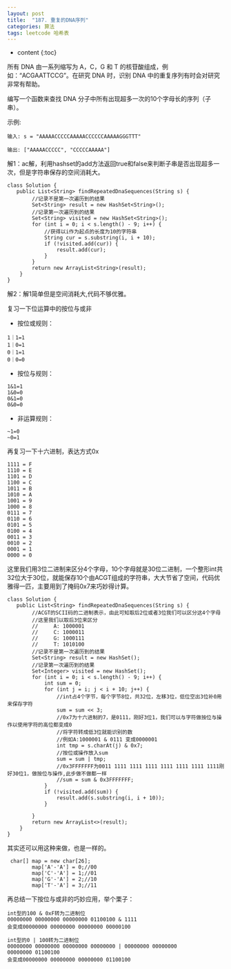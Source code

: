 ```yaml
---
layout: post
title:  "187. 重复的DNA序列"
categories: 算法
tags: leetcode 哈希表
---
```


* content
{:toc}

<!--more-->

所有 DNA 由一系列缩写为 A，C，G 和 T 的核苷酸组成，例如：“ACGAATTCCG”。在研究 DNA 时，识别 DNA 中的重复序列有时会对研究非常有帮助。

编写一个函数来查找 DNA 分子中所有出现超多一次的10个字母长的序列（子串）。

示例:

```
输入: s = "AAAAACCCCCAAAAACCCCCCAAAAAGGGTTT"

输出: ["AAAAACCCCC", "CCCCCAAAAA"]
```

解1：ac解，利用hashset的add方法返回true和false来判断子串是否出现超多一次，但是字符串保存的空间消耗大。

```
class Solution {
   public List<String> findRepeatedDnaSequences(String s) {
        //记录不是第一次遍历到的结果
        Set<String> result = new HashSet<String>();
        //记录第一次遍历到的结果
        Set<String> visited = new HashSet<String>();
        for (int i = 0; i < s.length() - 9; i++) {
            //获得以i作为起点的长度为10的字符串
            String cur = s.substring(i, i + 10);
            if (!visited.add(cur)) {
                result.add(cur);
            }
        }
        return new ArrayList<String>(result);
    }
}
```

解2：解1简单但是空间消耗大,代码不够优雅。

复习一下位运算中的按位与或非

* 按位或规则：

```
1｜1=1
1｜0=1
0｜1=1
0｜0=0
```

* 按位与规则：

```
1&1=1
1&0=0
0&1=0
0&0=0
```

* 非运算规则：

```
~1=0
~0=1
```

再复习一下十六进制，表达方式0x

```
1111 = F
1110 = E
1101 = D
1100 = C
1011 = B
1010 = A
1001 = 9
1000 = 8
0111 = 7
0110 = 6
0101 = 5
0100 = 4
0011 = 3
0010 = 2
0001 = 1
0000 = 0
```
这里我们用3位二进制来区分4个字母，10个字母就是30位二进制，一个整形int共32位大于30位，就能保存10个由ACGT组成的字符串，大大节省了空间，代码优雅得一匹，主要用到了掩码0x7来巧妙得计算。

```
class Solution {
   public List<String> findRepeatedDnaSequences(String s) {
        //ACGT的SCII码的二进制表示，由此可知取后2位或者3位我们可以区分这4个字母
        //这里我们以取后3位来区分
        //     A: 1000001
        //     C: 1000011
        //     G: 1000111
        //     T: 1010100
        //记录不是第一次遍历到的结果
        Set<String> result = new HashSet();
        //记录第一次遍历到的结果
        Set<Integer> visited = new HashSet();
        for (int i = 0; i < s.length() - 9; i++) {
            int sum = 0;
            for (int j = i; j < i + 10; j++) {
                //int占4个字节，每个字节8位，共32位，左移3位，低位空出3位补0用来保存字符
                sum = sum << 3;
                //0x7为十六进制的7，是0111，刚好3位1，我们可以与字符做按位与操作以使用字符的高位都变成0
                //将字符转成低3位就能识别的数
                //例如A:1000001 & 0111 变成0000001
                int tmp = s.charAt(j) & 0x7;
                //按位或操作放入sum
                sum = sum | tmp;
                //0x3FFFFFFF为0011 1111 1111 1111 1111 1111 1111 1111刚好30位1，做按位与操作,此步做不做都一样
                //sum = sum & 0x3FFFFFFF;
            }
            if (!visited.add(sum)) {
                result.add(s.substring(i, i + 10));
            }

        }
        return new ArrayList<>(result);
    }
}
```

其实还可以用这种来做，也是一样的。

```
 char[] map = new char[26];
        map['A'-'A'] = 0;//00
        map['C'-'A'] = 1;//01
        map['G'-'A'] = 2;//10
        map['T'-'A'] = 3;//11
```

再总结一下按位与或非的巧妙应用，举个栗子：

```
int型的100 & 0xF转为二进制位
00000000 00000000 00000000 01100100 & 1111
会变成00000000 00000000 00000000 00000100

int型的0 | 100转为二进制位
00000000 00000000 00000000 00000000 | 00000000 00000000 
00000000 01100100
会变成00000000 00000000 00000000 01100100
```

